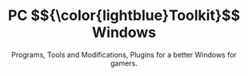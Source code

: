 <p align="center">
    <h1 align="center">PC $${\color{lightblue}Toolkit}$$ Windows</h1>
    <p align="center">Programs, Tools and Modifications, Plugins for a better Windows for gamers.</p>
</p>
